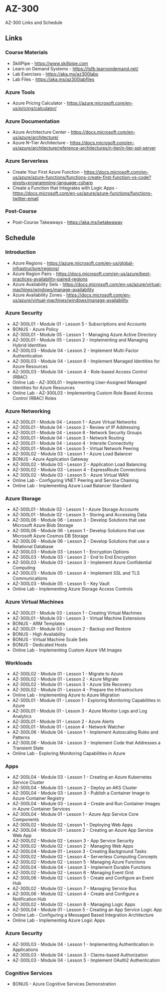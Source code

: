 # AZ-300

AZ-300 Links and Schedule

## Links

### Course Materials

- SkillPipe - <https://www.skillpipe.com>
- Learn on Demand Systems - <https://tsfb.learnondemand.net/>
- Lab Exercises - <https://aka.ms/az300labs>
- Lab Files - <https://aka.ms/az300labfiles>

### Azure Tools

- Azure Pricing Calculator - <https://azure.microsoft.com/en-us/pricing/calculator/>

### Azure Documentation

- Azure Architecture Center - <https://docs.microsoft.com/en-us/azure/architecture/>
- Azure N-Tier Architecture - <https://docs.microsoft.com/en-us/azure/architecture/reference-architectures/n-tier/n-tier-sql-server>

### Azure Serverless

- Create Your First Azure Function - <https://docs.microsoft.com/en-us/azure/azure-functions/functions-create-first-function-vs-code?pivots=programming-language-csharp>
- Create a Function that Integrates with Logic Apps - <https://docs.microsoft.com/en-us/azure/azure-functions/functions-twitter-email>

### Post-Course

- Post-Course Takeaways - <https://aka.ms/jwtakeaway>

## Schedule

### Introduction

- Azure Regions - <https://azure.microsoft.com/en-us/global-infrastructure/regions/>
- Azure Region Pairs - <https://docs.microsoft.com/en-us/azure/best-practices-availability-paired-regions>
- Azure Availability Sets - <https://docs.microsoft.com/en-us/azure/virtual-machines/windows/manage-availability>
- Azure Availability Zones - <https://docs.microsoft.com/en-us/azure/virtual-machines/windows/manage-availability>

### Azure Security

- AZ-300L01 - Module 01 - Lesson 5 - Subscriptions and Accounts
- BONUS - Azure Policy
- AZ-300L01 - Module 05 - Lesson 1 - Managing Azure Active Directory
- AZ-300L01 - Module 05 - Lesson 2 - Implementing and Managing Hybrid Identities
- AZ-300L03 - Module 04 - Lesson 2 - Implement Multi-Factor Authentication
- AZ-300L03 - Module 04 - Lesson 6 - Implement Managed Identities for Azure Resources
- AZ-300L03 - Module 04 - Lesson 4 - Role-based Access Control (RBAC)
- Online Lab - AZ-300L01 - Implementing User-Assigned Managed Identities for Azure Resources
- Online Lab - AZ-300L03 - Implementing Custom Role Based Access Control (RBAC) Roles

### Azure Networking

- AZ-300L01 - Module 04 - Lesson 1 - Azure Virtual Networks
- AZ-300L01 - Module 04 - Lesson 2 - Review of IP Addressing
- AZ-300L01 - Module 04 - Lesson 6 - Network Security Groups
- AZ-300L01 - Module 04 - Lesson 3 - Network Routing
- AZ-300L01 - Module 04 - Lesson 4 - Intersite Connectivity
- AZ-300L01 - Module 04 - Lesson 5 - Virtual Network Peering
- AZ-300L02 - Module 03 - Lesson 1 - Azure Load Balancer
- BONUS - Azure Application Gateway
- AZ-300L02 - Module 03 - Lesson 2 - Application Load Balancing
- AZ-300L02 - Module 03 - Lesson 4 - ExpressRoute Connections
- AZ-300L02 - Module 03 - Lesson 5 - Azure Virtual WAN
- Online Lab - Configuring VNET Peering and Service Chaining
- Online Lab - Implementing Azure Load Balancer Standard

### Azure Storage

- AZ-300L01 - Module 02 - Lesson 1 - Azure Storage Accounts
- AZ-300L01 - Module 02 - Lesson 3 - Storing and Accessing Data
- AZ-300L06 - Module 06 - Lesson 3 - Develop Solutions that use Microsoft Azure Blob Storage
- AZ-300L06 - Module 06 - Lesson 1 - Develop Solutions that use Microsoft Azure Cosmos DB Storage
- AZ-300L06 - Module 06 - Lesson 2 - Develop Solutions that use a Relational Database
- AZ-300L03 - Module 03 - Lesson 1 - Encryption Options
- AZ-300L03 - Module 03 - Lesson 2 - End to End Encryption
- AZ-300L03 - Module 03 - Lesson 3 - Implement Azure Confidential Computing
- AZ-300L03 - Module 05 - Lesson 4 - Implement SSL and TLS Communications
- AZ-300L03 - Module 05 - Lesson 5 - Key Vault
- Online Lab - Implementing Azure Storage Access Controls

### Azure Virtual Machines

- AZ-300L01 - Module 03 - Lesson 1 - Creating Virtual Machines
- AZ-300L01 - Module 03 - Lesson 3 - Virtual Machine Extensions
- BONUS - ARM Templates
- AZ-300L01 - Module 03 - Lesson 2 - Backup and Restore
- BONUS - High Availability
- BONUS - Virtual Machine Scale Sets
- BONUS - Dedicated Hosts
- Online Lab - Implementing Custom Azure VM Images

### Workloads

- AZ-300L02 - Module 01 - Lesson 1 - Migrate to Azure
- AZ-300L02 - Module 01 - Lesson 2 - Azure Migrate
- AZ-300L02 - Module 01 - Lesson 3 - Azure Site Recovery
- AZ-300L02 - Module 01 - Lesson 4 - Prepare the Infrastructure
- Online Lab - Implementing Azure to Azure Migration
- AZ-300L01 - Module 01 - Lesson 1 - Exploring Monitoring Capabilities in Azure
- AZ-300L01 - Module 01 - Lesson 3 - Azure Monitor Logs and Log Analytics
- AZ-300L01 - Module 01 - Lesson 2 - Azure Alerts
- AZ-300L01 - Module 01 - Lesson 4 - Network Watcher
- AZ-300L06 - Module 04 - Lesson 1 - Implement Autoscaling Rules and Patterns
- AZ-300L06 - Module 04 - Lesson 3 - Implement Code that Addresses a Transient State
- Online Lab - Exploring Monitoring Capabilities in Azure

### Apps

- AZ-300L04 - Module 03 - Lesson 1 - Creating an Azure Kubernetes Service Cluster
- AZ-300L04 - Module 03 - Lesson 2 - Deploy an AKS Cluster
- AZ-300L04 - Module 03 - Lesson 3 - Publish a Container Image to Azure Container Registry
- AZ-300L04 - Module 03 - Lesson 4 - Create and Run Container Images in Azure Container Services
- AZ-300L04 - Module 01 - Lesson 1 - Azure App Service Core Components
- AZ-300L02 - Module 02 - Lesson 1 - Deploying Web Apps
- AZ-300L04 - Module 01 - Lesson 2 - Creating an Azure App Service Web App
- AZ-300L02 - Module 02 - Lesson 3 - App Service Security
- AZ-300L02 - Module 02 - Lesson 2 - Managing Web Apps
- AZ-300L04 - Module 01 - Lesson 3 - Creating Background Tasks
- AZ-300L02 - Module 02 - Lesson 4 - Serverless Computing Concepts
- AZ-300L02 - Module 02 - Lesson 5 - Managing Azure Functions
- AZ-300L04 - Module 04 - Lesson 3 - Implement Durable Functions
- AZ-300L02 - Module 02 - Lesson 6 - Managing Event Grid
- AZ-300L06 - Module 02 - Lesson 5 - Create and Configure an Event Hub
- AZ-300L02 - Module 02 - Lesson 7 - Managing Service Bus
- AZ-300L06 - Module 02 - Lesson 4 - Create and Configure a Notification Hub
- AZ-300L02 - Module 02 - Lesson 8 - Managing Logic Apps
- AZ-300L04 - Module 01 - Lesson 5 - Creating an App Service Logic App
- Online Lab - Configuring a Messaged Based Integration Architecture
- Online Lab - Implementing Azure Logic Apps

### Azure Security

- AZ-300L03 - Module 04 - Lesson 1 - Implementing Authentication in Applications
- AZ-300L03 - Module 04 - Lesson 3 - Claims-based Authorization
- AZ-300L03 - Module 04 - Lesson 5 - Implement OAuth2 Authentication

### Cognitive Services

- BONUS - Azure Cognitive Services Demonstration
